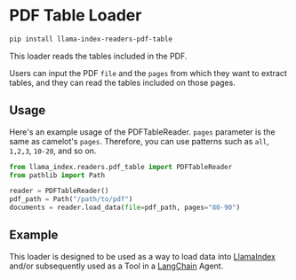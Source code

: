 # PDF Table Loader

```bash
pip install llama-index-readers-pdf-table
```

This loader reads the tables included in the PDF.

Users can input the PDF `file` and the `pages` from which they want to extract tables, and they can read the tables included on those pages.

## Usage

Here's an example usage of the PDFTableReader.
`pages` parameter is the same as camelot's `pages`. Therefore, you can use patterns such as `all`, `1,2,3`, `10-20`, and so on.

```python
from llama_index.readers.pdf_table import PDFTableReader
from pathlib import Path

reader = PDFTableReader()
pdf_path = Path("/path/to/pdf")
documents = reader.load_data(file=pdf_path, pages="80-90")
```

## Example

This loader is designed to be used as a way to load data into [LlamaIndex](https://github.com/run-llama/llama_index/tree/main/llama_index) and/or subsequently used as a Tool in a [LangChain](https://github.com/hwchase17/langchain) Agent.
